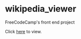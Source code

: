 # wikipedia_viewer
FreeCodeCamp's front end project

Click [here](http://pinglinh.com/wikipedia_viewer/) to view.
